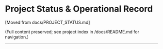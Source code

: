 # Project Status & Operational Record

[Moved from docs/PROJECT_STATUS.md]

(Full content preserved; see project index in /docs/README.md for navigation.)

---

